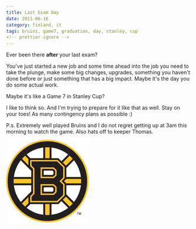 ```yaml
---
title: Last Exam Day
date: 2011-06-16
category: finland, it
tags: bruins, game7, graduation, day, stanley, cup
<!-- prettier-ignore -->
---
```


Ever been there **after** your last exam?

You've just started a new job and some time ahead into the job you need to take the plunge, make some big changes, upgrades, something you haven't done before or just something that has a big impact. Maybe it's the day you do some actual work.

Maybe it's like a Game 7 in Stanley Cup?

I like to think so. And I'm trying to prepare for it like that as well. Stay on your toes! As many contingency plans as possible :)

P.s. Extremely well played Bruins and I do not regret getting up at 3am this morning to watch the game. Also hats off to keeper Thomas.

[![Bruins](images/bruins.jpg "Bruins")](images/bruins.jpg)
